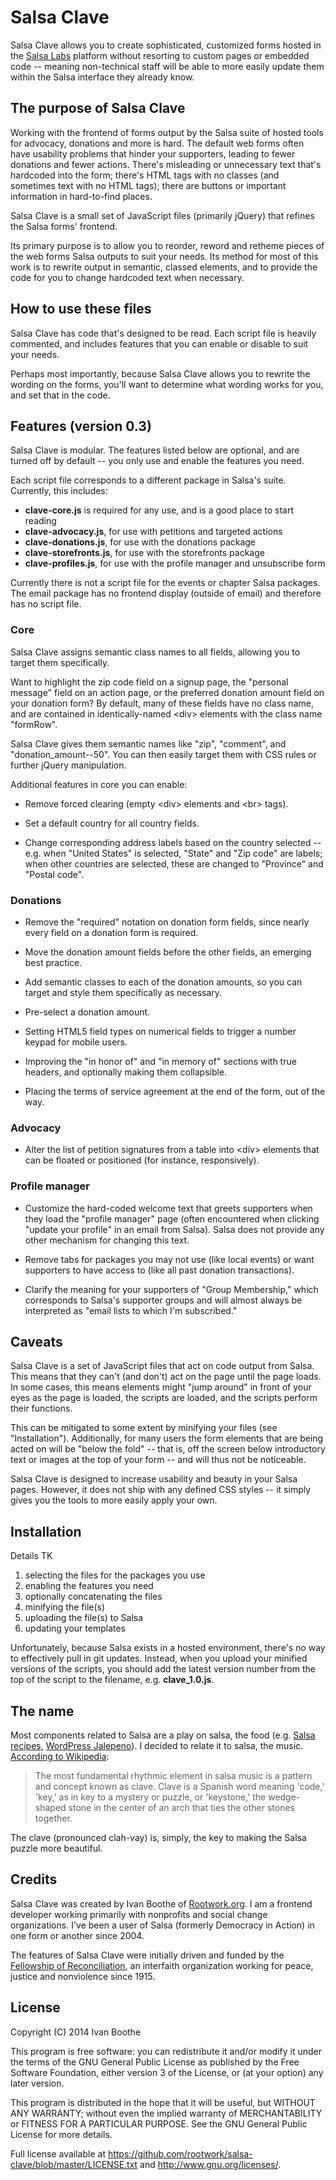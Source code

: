 # Salsa Clave

Salsa Clave allows you to create sophisticated, customized forms hosted in 
the [Salsa Labs](https://www.salsalabs.com/) platform without resorting to 
custom pages or embedded code -- meaning non-technical staff will be able to 
more easily update them within the Salsa interface they already know.

## The purpose of Salsa Clave

Working with the frontend of forms output by the Salsa suite of hosted tools 
for advocacy, donations and more is hard. The default web forms often have 
usability problems that hinder your supporters, leading to fewer donations 
and fewer actions. There's misleading or unnecessary text that's hardcoded 
into the form; there's HTML tags with no classes (and sometimes text with no 
HTML tags); there are buttons or important information in hard-to-find places.

Salsa Clave is a small set of JavaScript files (primarily jQuery) that refines 
the Salsa forms' frontend.

Its primary purpose is to allow you to reorder, reword and retheme pieces of 
the web forms Salsa outputs to suit your needs. Its method for most of this 
work is to rewrite output in semantic, classed elements, and to provide the 
code for you to change hardcoded text when necessary.

## How to use these files

Salsa Clave has code that's designed to be read. Each script file is heavily 
commented, and includes features that you can enable or disable to suit your 
needs.

Perhaps most importantly, because Salsa Clave allows you to rewrite the wording 
on the forms, you'll want to determine what wording works for you, and set that 
in the code.

## Features (version 0.3)

Salsa Clave is modular. The features listed below are optional, and are turned 
off by default -- you only use and enable the features you need.

Each script file corresponds to a different package in Salsa's suite. 
Currently, this includes:

* **clave-core.js** is required for any use, and is a good place to start 
reading
* **clave-advocacy.js**, for use with petitions and targeted actions
* **clave-donations.js**, for use with the donations package
* **clave-storefronts.js**, for use with the storefronts package
* **clave-profiles.js**, for use with the profile manager and unsubscribe form

Currently there is not a script file for the events or chapter Salsa packages. 
The email package has no frontend display (outside of email) and therefore has 
no script file.

### Core

Salsa Clave assigns semantic class names to all fields, allowing you to target 
them specifically.

Want to highlight the zip code field on a signup page, the "personal message" field on an action page, or the preferred donation amount field on your 
donation form? By default, many of these fields have no class name, and are 
contained in identically-named &lt;div&gt; elements with the class name 
"formRow".

Salsa Clave gives them semantic names like "zip", "comment", and 
"donation_amount--50". You can then easily target them with CSS rules or 
further jQuery manipulation.

Additional features in core you can enable:

* Remove forced clearing (empty &lt;div&gt; elements and &lt;br&gt; tags).

* Set a default country for all country fields.

* Change corresponding address labels based on the country selected -- e.g. 
when "United States" is selected, "State" and "Zip code" are labels; when other 
countries are selected, these are changed to "Province" and "Postal code".

### Donations

* Remove the "required" notation on donation form fields, since nearly every 
field on a donation form is required.

* Move the donation amount fields before the other fields, an emerging best 
practice.

* Add semantic classes to each of the donation amounts, so you can target 
and style them specifically as necessary.

* Pre-select a donation amount.

* Setting HTML5 field types on numerical fields to trigger a number keypad for 
mobile users.

* Improving the "in honor of" and "in memory of" sections with true headers, 
and optionally making them collapsible.

* Placing the terms of service agreement at the end of the form, out of the 
way.

### Advocacy

* Alter the list of petition signatures from a table into &lt;div&gt; elements 
that can be floated or positioned (for instance, responsively).

### Profile manager

* Customize the hard-coded welcome text that greets supporters when they load 
the "profile manager" page (often encountered when clicking "update your 
profile" in an email from Salsa). Salsa does not provide any other mechanism 
for changing this text.

* Remove tabs for packages you may not use (like local events) or want 
supporters to have access to (like all past donation transactions).

* Clarify the meaning for your supporters of "Group Membership," which 
corresponds to Salsa's supporter groups and will almost always be interpreted 
as "email lists to which I'm subscribed."

## Caveats

Salsa Clave is a set of JavaScript files that act on code output from Salsa. 
This means that they can't (and don't) act on the page until the page loads. In 
some cases, this means elements might "jump around" in front of your eyes as 
the page is loaded, the scripts are loaded, and the scripts perform their 
functions.

This can be mitigated to some extent by minifying your files (see 
"Installation"). Additionally, for many users the form elements that are being 
acted on will be "below the fold" -- that is, off the screen below introductory 
text or images at the top of your form -- and will thus not be noticeable.

Salsa Clave is designed to increase usability and beauty in your Salsa pages. 
However, it does not ship with any defined CSS styles -- it simply gives you 
the tools to more easily apply your own.

## Installation

Details TK

1. selecting the files for the packages you use
2. enabling the features you need
3. optionally concatenating the files
4. minifying the file(s)
5. uploading the file(s) to Salsa
6. updating your templates

Unfortunately, because Salsa exists in a hosted environment, there's no way to 
effectively pull in git updates. Instead, when you upload your minified 
versions of the scripts, you should add the latest version number from the top 
of the script to the filename, e.g. **clave_1.0.js**.

## The name

Most components related to Salsa are a play on salsa, the food (e.g. 
[Salsa recipes](http://www.salsalabs.com/devs/recipes/), 
[WordPress Jalepeno](http://www.wpjalapeno.com/)). I decided to relate it to 
salsa, the music. 
[According to Wikipedia](http://en.wikipedia.org/wiki/Salsa_music#Clave):

> The most fundamental rhythmic element in salsa music is a pattern and concept
> known as clave. Clave is a Spanish word meaning 'code,' 'key,' as in key to a
> mystery or puzzle, or 'keystone,' the wedge-shaped stone in the center of an
> arch that ties the other stones together.

The clave (pronounced clah-vay) is, simply, the key to making the Salsa puzzle 
more beautiful.

## Credits

Salsa Clave was created by Ivan Boothe of [Rootwork.org](http://rootwork.org). 
I am a frontend developer working primarily with nonprofits and social change 
organizations. I've been a user of Salsa (formerly Democracy in Action) in one 
form or another since 2004.

The features of Salsa Clave were initially driven and funded by the 
[Fellowship of Reconciliation](http://forusa.org), an interfaith organization 
working for peace, justice and nonviolence since 1915.

## License

Copyright (C) 2014  Ivan Boothe

This program is free software: you can redistribute it and/or modify
it under the terms of the GNU General Public License as published by
the Free Software Foundation, either version 3 of the License, or
(at your option) any later version.

This program is distributed in the hope that it will be useful,
but WITHOUT ANY WARRANTY; without even the implied warranty of
MERCHANTABILITY or FITNESS FOR A PARTICULAR PURPOSE.  See the
GNU General Public License for more details.

Full license available at 
<https://github.com/rootwork/salsa-clave/blob/master/LICENSE.txt> and 
<http://www.gnu.org/licenses/>.
